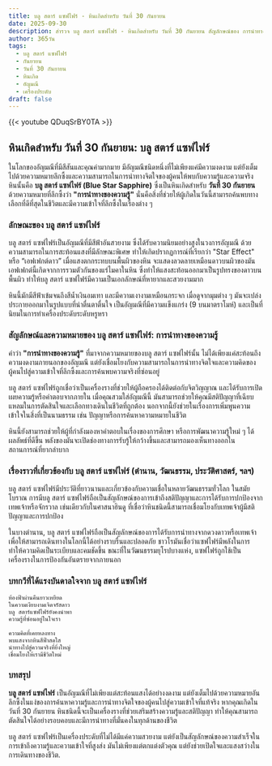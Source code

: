 ```yaml
---
title: บลู สตาร์ แซฟไฟร์ - หินเกิดสำหรับ วันที่ 30 กันยายน
date: 2025-09-30
description: สำรวจ บลู สตาร์ แซฟไฟร์ - หินเกิดสำหรับ วันที่ 30 กันยายน สัญลักษณ์ของ การนำทางของความรู้ มาเรียนรู้ความหมายลึกซึ้งของหินพิเศษนี้
author: 365วัน
tags:
  - บลู สตาร์ แซฟไฟร์
  - กันยายน
  - วันที่ 30 กันยายน
  - หินเกิด
  - อัญมณี
  - เครื่องประดับ
draft: false
---
```


{{< youtube QDuqSrBY0TA >}}

## หินเกิดสำหรับ วันที่ 30 กันยายน: บลู สตาร์ แซฟไฟร์

ในโลกของอัญมณีที่มีสีสันและคุณค่ามากมาย มีอัญมณีชนิดหนึ่งที่ไม่เพียงแค่มีความงดงาม แต่ยังเต็มไปด้วยความหมายลึกซึ้งและความสามารถในการนำทางจิตใจของผู้คนให้พบกับความรู้และความจริง หินนั้นคือ **บลู สตาร์ แซฟไฟร์ (Blue Star Sapphire)** ซึ่งเป็นหินเกิดสำหรับ **วันที่ 30 กันยายน** ด้วยความหมายที่ลึกซึ้งว่า **"การนำทางของความรู้"** นั่นคือสิ่งที่ช่วยให้ผู้เกิดในวันนี้สามารถค้นพบทางเลือกที่ดีที่สุดในชีวิตและมีความเข้าใจที่ลึกซึ้งในเรื่องต่าง ๆ

### ลักษณะของ บลู สตาร์ แซฟไฟร์

บลู สตาร์ แซฟไฟร์เป็นอัญมณีที่มีสีฟ้าอันสวยงาม ซึ่งได้รับความนิยมอย่างสูงในวงการอัญมณี ด้วยความสามารถในการสะท้อนแสงที่มีลักษณะพิเศษ ทำให้เกิดปรากฏการณ์ที่เรียกว่า "Star Effect" หรือ “เอฟเฟกต์ดาว” เมื่อแสงตกกระทบบนพื้นผิวของหิน จะแสดงลวดลายเหมือนดาวบนผิวของมัน เอฟเฟกต์นี้เกิดจากการรวมตัวกันของแร่ไมคาในหิน ซึ่งทำให้แสงสะท้อนออกมาเป็นรูปทรงของดาวบนพื้นผิว ทำให้บลู สตาร์ แซฟไฟร์มีความเป็นเอกลักษณ์ที่หายากและสวยงามมาก

หินนี้มักมีสีฟ้าเข้มจนถึงสีน้ำเงินอมเทา และมีความเงางามเหมือนกระจก เมื่อดูจากมุมต่าง ๆ มันจะเปล่งประกายออกมาในรูปแบบที่น่าตื่นตาตื่นใจ เป็นอัญมณีที่มีความแข็งแกร่ง (9 บนมาตราโมห์) และเป็นที่นิยมในการทำเครื่องประดับระดับหรูหรา

### สัญลักษณ์และความหมายของ บลู สตาร์ แซฟไฟร์: การนำทางของความรู้

คำว่า **"การนำทางของความรู้"** ที่มาจากความหมายของบลู สตาร์ แซฟไฟร์นั้น ไม่ได้เพียงแค่สะท้อนถึงความงดงามภายนอกของอัญมณี แต่ยังเชื่อมโยงกับความสามารถในการนำทางจิตใจและความคิดของผู้คนไปสู่ความเข้าใจที่ลึกซึ้งและการค้นพบความจริงที่ซ่อนอยู่

บลู สตาร์ แซฟไฟร์ถูกเชื่อว่าเป็นเครื่องรางที่ช่วยให้ผู้ถือครองได้ติดต่อกับจิตวิญญาณ และได้รับการเปิดเผยความรู้หรือคำตอบจากภายใน เมื่อคุณสวมใส่อัญมณีนี้ มันสามารถช่วยให้คุณมีสติปัญญาที่เฉียบแหลมในการตัดสินใจและเลือกทางเดินในชีวิตที่ถูกต้อง นอกจากนี้ยังช่วยในเรื่องการเพิ่มพูนความเข้าใจในสิ่งที่เป็นนามธรรม เช่น ปัญญาหรือการค้นหาความหมายในชีวิต

หินนี้ยังสามารถช่วยให้ผู้ที่กำลังมองหาคำตอบในเรื่องของการศึกษา หรือการพัฒนาความรู้ใหม่ ๆ ได้ผลลัพธ์ที่ดีขึ้น พลังของมันจะเปิดช่องทางการรับรู้ให้กว้างขึ้นและสามารถมองเห็นทางออกในสถานการณ์ที่ยากลำบาก

### เรื่องราวที่เกี่ยวข้องกับ บลู สตาร์ แซฟไฟร์ (ตำนาน, วัฒนธรรม, ประวัติศาสตร์, ฯลฯ)

บลู สตาร์ แซฟไฟร์มีประวัติที่ยาวนานและเกี่ยวข้องกับความเชื่อในหลายวัฒนธรรมทั่วโลก ในสมัยโบราณ การมีบลู สตาร์ แซฟไฟร์ถือเป็นสัญลักษณ์ของการเข้าถึงสติปัญญาและการได้รับการปกป้องจากเทพเจ้าหรือจักรวาล เช่นเดียวกับในศาสนาฮินดู ที่เชื่อว่าหินชนิดนี้สามารถเชื่อมโยงกับเทพเจ้าผู้มีสติปัญญาและการปกป้อง

ในบางตำนาน, บลู สตาร์ แซฟไฟร์ถือเป็นสัญลักษณ์ของการได้รับการนำทางจากดวงดาวหรือเทพเจ้าเพื่อให้สามารถเดินทางในโลกนี้ได้อย่างราบรื่นและปลอดภัย ชาวโรมันเชื่อว่าแซฟไฟร์มีพลังในการทำให้ความคิดเป็นระเบียบและคมชัดขึ้น ขณะที่ในวัฒนธรรมยุโรปบางแห่ง, แซฟไฟร์ถูกใช้เป็นเครื่องรางในการป้องกันอันตรายจากภายนอก

### บทกวีที่ได้แรงบันดาลใจจาก บลู สตาร์ แซฟไฟร์

```
ท้องฟ้าผ่านคืนยาวเหยียด  
ในความเงียบงามเจิดจรัสดาว  
บลู สตาร์แซฟไฟร์ยังคงนำพา  
ความรู้ที่ซ่อนอยู่ในใจเรา

ความคิดที่เคยหลงทาง  
พบแสงจากหินสีฟ้าสดใส  
นำทางไปสู่ความจริงที่ยิ่งใหญ่  
เชื่อมโยงให้เรามีชีวิตใหม่
```

### บทสรุป

**บลู สตาร์ แซฟไฟร์** เป็นอัญมณีที่ไม่เพียงแต่สะท้อนแสงได้อย่างงดงาม แต่ยังเต็มไปด้วยความหมายอันลึกซึ้งในแง่ของการค้นหาความรู้และการนำทางจิตใจของผู้คนไปสู่ความเข้าใจที่แท้จริง หากคุณเกิดในวันที่ 30 กันยายน หินชนิดนี้จะเป็นเครื่องรางที่ช่วยเสริมสร้างความรู้และสติปัญญา ทำให้คุณสามารถตัดสินใจได้อย่างรอบคอบและมีการนำทางที่มั่นคงในทุกด้านของชีวิต

บลู สตาร์ แซฟไฟร์เป็นเครื่องประดับที่ไม่ได้มีแค่ความสวยงาม แต่ยังเป็นสัญลักษณ์ของความสำเร็จในการเข้าถึงความรู้และความเข้าใจที่สูงส่ง มันไม่เพียงแต่ตกแต่งตัวคุณ แต่ยังช่วยเปิดใจและแสงสว่างในการเดินทางของชีวิต.